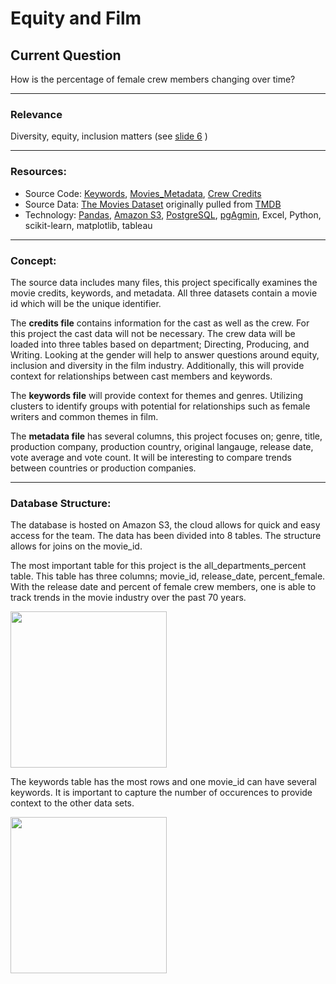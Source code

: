 # Equity and Film 

## Current Question
How is the percentage of female crew members changing over time? 

---
### Relevance
Diversity, equity, inclusion matters (see [slide 6](https://1drv.ms/p/s!AgY9SN2oit84kFzdyb4G3_nUja-r?e=r8Hg0Q)  )

---
### Resources:
* Source Code: [Keywords](keyword_ETL.ipynb), [Movies_Metadata](movies_metadata_ETL.ipynb), [Crew Credits](crew_ETL.ipynb)
* Source Data: [The Movies Dataset](https://www.kaggle.com/datasets/rounakbanik/the-movies-dataset?select=keywords.csv)
originally pulled from [TMDB](https://www.themoviesdb.org)
* Technology: [Pandas](https://pandas.pydata.org/), [Amazon S3](https://aws.amazon.com/s3/?did=ap_card&trk=ap_card), [PostgreSQL](https://www.postgresql.org/), [pgAgmin](https://www.pgadmin.org/), Excel, Python, scikit-learn, matplotlib, tableau
---
### Concept:
The source data includes many files, this project specifically examines the movie credits, keywords, and metadata. All three datasets contain a movie id which will be the unique identifier.

The **credits file** contains information for the cast as well as the crew. For this project the cast data will not be necessary. The crew data will be loaded into three tables based on department; Directing, Producing, and Writing. Looking at the gender will help to answer questions around equity, inclusion and diversity in the film industry. Additionally, this will provide context for relationships between cast members and keywords. 

The **keywords file** will provide context for themes and genres. Utilizing clusters to identify groups with potential for relationships such as female writers and common themes in film. 

The **metadata file** has several columns, this project focuses on; genre, title, production company, production country, original langauge, release date, vote average and vote count. It will be interesting to compare trends between countries or production companies. 

---
### Database Structure:

The database is hosted on Amazon S3, the cloud allows for quick and easy access for the team. The data has been divided into 8 tables. The structure allows for joins on the movie_id. 

The most important table for this project is the all_departments_percent table. This table has three columns; movie_id, release_date, percent_female. With the release date and percent of female crew members, one is able to track trends in the movie industry over the past 70 years. 

<img src="https://github.com/caseygomez/Capstone/blob/main/Images/all_depart_percent.png" height="250">

The keywords table has the most rows and one movie_id can have several keywords. It is important to capture the number of occurences to provide context to the other data sets. 

<img src="https://github.com/caseygomez/Capstone/blob/main/Images/keywords_table.png" height="250">
